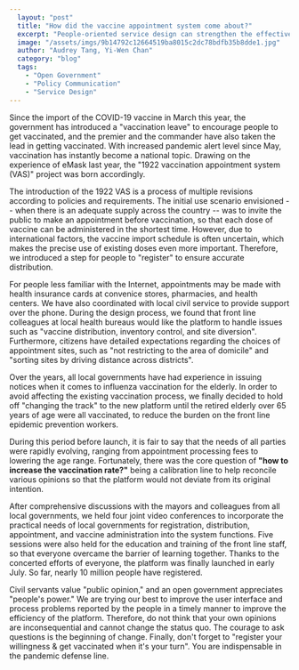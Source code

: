 ```yaml
---
  layout: "post"
  title: "How did the vaccine appointment system come about?"
  excerpt: "People-oriented service design can strengthen the effectiveness of public services and improve social resilience."
  image: "/assets/imgs/9b14792c12664519ba8015c2dc78bdfb35b8dde1.jpg"
  author: "Audrey Tang, Yi-Wen Chan"
  category: "blog"
  tags: 
    - "Open Government"
    - "Policy Communication"
    - "Service Design"
---
```


Since the import of the COVID-19 vaccine in March this year, the government has introduced a "vaccination leave" to encourage people to get vaccinated, and the premier and the commander have also taken the lead in getting vaccinated. With increased pandemic alert level since May, vaccination has instantly become a national topic. Drawing on the experience of eMask last year, the "1922 vaccination appointment system (VAS)" project was born accordingly.

The introduction of the 1922 VAS is a process of multiple revisions according to policies and requirements. The initial use scenario envisioned -- when there is an adequate supply across the country -- was to invite the public to make an appointment before vaccination, so that each dose of vaccine can be administered in the shortest time. However, due to international factors, the vaccine import schedule is often uncertain, which makes the precise use of existing doses even more important. Therefore, we introduced a step for people to "register" to ensure accurate distribution.

For people less familiar with the Internet, appointments may be made with health insurance cards at convenice stores, pharmacies, and health centers. We have also coordinated with local civil service to provide support over the phone. During the design process, we found that front line colleagues at local health bureaus would like the platform to handle issues such as "vaccine distribution, inventory control, and site diversion". Furthermore, citizens have detailed expectations regarding the choices of appointment sites, such as "not restricting to the area of domicile" and "sorting sites by driving distance across districts".

Over the years, all local governments have had experience in issuing notices when it comes to influenza vaccination for the elderly. In order to avoid affecting the existing vaccination process, we finally decided to hold off "changing the track" to the new platform until the retired elderly over 65 years of age were all vaccinated, to reduce the burden on the front line epidemic prevention workers.

During this period before launch, it is fair to say that the needs of all parties were rapidly evolving, ranging from appointment processing fees to lowering the age range. Fortunately, there was the core question of <b>"how to increase the vaccination rate?"</b> being a calibration line to help reconcile various opinions so that the platform would not deviate from its original intention.

After comprehensive discussions with the mayors and colleagues from all local governments, we held four joint video conferences to incorporate the practical needs of local governments for registration, distribution, appointment, and vaccine administration into the system functions. Five sessions were also held for the education and training of the front line staff, so that everyone overcame the barrier of learning together. Thanks to the concerted efforts of everyone, the platform was finally launched in early July. So far, nearly 10 million people have registered.

Civil servants value "public opinion," and an open government appreciates "people's power." We are trying our best to improve the user interface and process problems reported by the people in a timely manner to improve the efficiency of the platform. Therefore, do not think that your own opinions are inconsequential and cannot change the status quo. The courage to ask questions is the beginning of change. Finally, don't forget to "register your willingness & get vaccinated when it's your turn". You are indispensable in the pandemic defense line.
